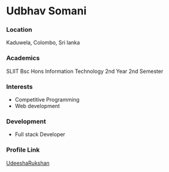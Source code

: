 # Udbhav Somani

### Location

Kaduwela, Colombo, Sri lanka

### Academics

SLIIT Bsc Hons Information Technology 2nd Year 2nd Semester

### Interests

- Competitive Programming
- Web development

### Development

- Full stack Developer

### Profile Link

[UdeeshaRukshan](https://github.com/UdeeshaRukshan)
